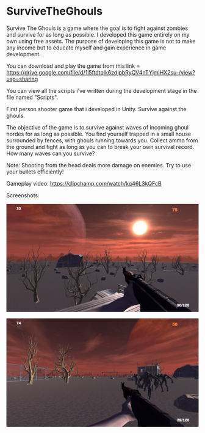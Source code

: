 # SurviveTheGhouls

Survive The Ghouls is a game where the goal is to fight against zombies and survive for as long as possible. I developed this game entirely on my own using free assets. The purpose of developing this game is not to make any income but to educate myself and gain experience in game development.

You can download and play the game from this link = https://drive.google.com/file/d/1l5ftdtqlk6zdjpbRyQV4nTYjmlHX2su-/view?usp=sharing

You can view all the scripts i've written during the development stage in the file named "Scripts".

First person shooter game that i developed in Unity. Survive against the ghouls.

The objective of the game is to survive against waves of incoming ghoul hordes for as long as possible. You find yourself trapped in a small house surrounded by fences, with ghouls running towards you. Collect ammo from the ground and fight as long as you can to break your own survival record. How many waves can you survive?

Note: Shooting from the head deals more damage on enemies. Try to use your bullets efficiently!

Gameplay video: https://clipchamp.com/watch/kq46L3kQFcB

Screenshots:

![ Survive The Ghouls gameplay](https://github.com/fatihguner41/SurviveTheGhouls/blob/main/1.PNG)

![ Survive The Ghouls gameplay](https://github.com/fatihguner41/SurviveTheGhouls/blob/main/2.PNG)
